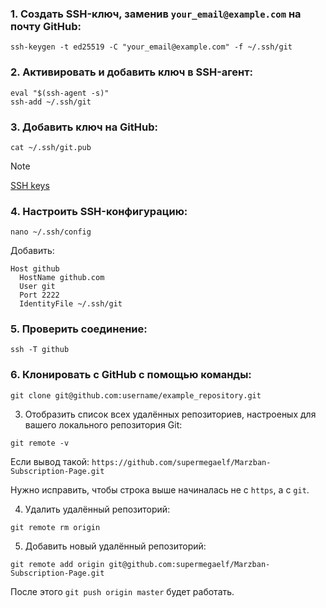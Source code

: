 ### 1. Создать SSH-ключ, заменив `your_email@example.com` на почту GitHub:

```
ssh-keygen -t ed25519 -C "your_email@example.com" -f ~/.ssh/git
```

### 2. Активировать и добавить ключ в SSH-агент:

```
eval "$(ssh-agent -s)"
ssh-add ~/.ssh/git
```

### 3. Добавить ключ на GitHub:

```
cat ~/.ssh/git.pub
```

> [!NOTE]
> [SSH keys](https://github.com/settings/keys)

### 4. Настроить SSH-конфигурацию:

```
nano ~/.ssh/config
```

Добавить:

```
Host github
  HostName github.com
  User git
  Port 2222
  IdentityFile ~/.ssh/git
```

### 5. Проверить соединение:

```
ssh -T github
```

### 6. Клонировать с GitHub с помощью команды:

```
git clone git@github.com:username/example_repository.git
```












3. Отобразить список всех удалённых репозиториев, настроеных для вашего локального репозитория Git:

```
git remote -v
```

Если вывод такой: `https://github.com/supermegaelf/Marzban-Subscription-Page.git`

Нужно исправить, чтобы строка выше начиналась не с `https`, а с `git`.

4. Удалить удалённый репозиторий:

```
git remote rm origin
```

5. Добавить новый удалённый репозиторий:

```
git remote add origin git@github.com:supermegaelf/Marzban-Subscription-Page.git
```

После этого `git push origin master` будет работать.

